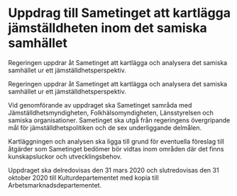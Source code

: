 # Uppdrag till Sametinget att kartlägga jämställdheten inom det samiska samhället

Regeringen uppdrar åt Sametinget att kartlägga och analysera det samiska samhället ur ett jämställdhetsperspektiv.

Regeringen uppdrar åt Sametinget att kartlägga och analysera det samiska samhället ur ett jämställdhetsperspektiv.

Vid genomförande av uppdraget ska Sametinget samråda med Jämställdhetsmyndigheten, Folkhälsomyndigheten, Länsstyrelsen och samiska organisationer. Sametinget ska utgå från regeringens övergripande mål för jämställdhetspolitiken och de sex underliggande delmålen.

Kartläggningen och analysen ska ligga till grund för eventuella föreslag till åtgärder som Sametinget bedömer bör vidtas inom områden där det finns kunskapsluckor och utvecklingsbehov.

Uppdraget ska delredovisas den 31 mars 2020 och slutredovisas den 31 oktober 2020 till Kulturdepartementet med kopia till Arbetsmarknadsdepartementet.
